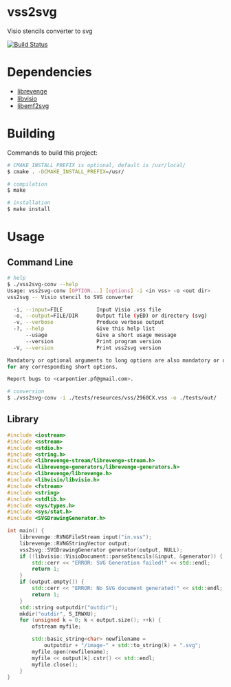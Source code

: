 vss2svg
=======

Visio stencils converter to svg

[![Build Status](https://travis-ci.org/kakwa/vss2svg.svg?branch=master)](https://travis-ci.org/kakwa/vss2svg)

Dependencies
============

* [librevenge](http://sourceforge.net/p/libwpd/wiki/librevenge/)
* [libvisio](https://github.com/LibreOffice/libvisio)
* [libemf2svg](https://github.com/kakwa/libemf2svg)

Building
========

Commands to build this project:

```bash
# CMAKE_INSTALL_PREFIX is optional, default is /usr/local/
$ cmake . -DCMAKE_INSTALL_PREFIX=/usr/

# compilation
$ make

# installation
$ make install
```

Usage
=====

Command Line
------------

```bash
# help
$ ./vss2svg-conv --help
Usage: vss2svg-conv [OPTION...] [options] -i <in vss> -o <out dir>
vss2svg -- Visio stencil to SVG converter

  -i, --input=FILE           Input Visio .vss file
  -o, --output=FILE/DIR      Output file (yED) or directory (svg)
  -v, --verbose              Produce verbose output
  -?, --help                 Give this help list
      --usage                Give a short usage message
      --version              Print program version
  -V, --version              Print vss2svg version

Mandatory or optional arguments to long options are also mandatory or optional
for any corresponding short options.

Report bugs to <carpentier.pf@gmail.com>.

# conversion
$ ./vss2svg-conv -i ./tests/resources/vss/2960CX.vss -o ./tests/out/
```

Library
-------

```cpp
#include <iostream>
#include <sstream>
#include <stdio.h>
#include <string.h>
#include <librevenge-stream/librevenge-stream.h>
#include <librevenge-generators/librevenge-generators.h>
#include <librevenge/librevenge.h>
#include <libvisio/libvisio.h>
#include <fstream>
#include <string>
#include <stdlib.h>
#include <sys/types.h>
#include <sys/stat.h>
#include <SVGDrawingGenerator.h>

int main() {
    librevenge::RVNGFileStream input("in.vss");
    librevenge::RVNGStringVector output;
    vss2svg::SVGDrawingGenerator generator(output, NULL);
    if (!libvisio::VisioDocument::parseStencils(&input, &generator)) {
        std::cerr << "ERROR: SVG Generation failed!" << std::endl;
        return 1;
    }
    if (output.empty()) {
        std::cerr << "ERROR: No SVG document generated!" << std::endl;
        return 1;
    }
    std::string outputdir("outdir");
    mkdir("outdir", S_IRWXU);
    for (unsigned k = 0; k < output.size(); ++k) {
        ofstream myfile;

        std::basic_string<char> newfilename =
            outputdir + "/image-" + std::to_string(k) + ".svg";
        myfile.open(newfilename);
        myfile << output[k].cstr() << std::endl;
        myfile.close();
    }
}
```
